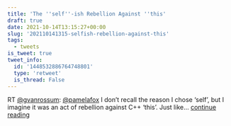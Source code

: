 ```yaml
---
title: 'The ''self''-ish Rebellion Against ''this'
draft: true
date: 2021-10-14T13:15:27+00:00
slug: '202110141315-selfish-rebellion-against-this'
tags:
  - tweets
is_tweet: true
tweet_info:
  id: '1448532886764748801'
  type: 'retweet'
  is_thread: False
---
```




RT [@gvanrossum](https://x.com/gvanrossum): [@pamelafox](https://x.com/pamelafox) I don’t recall the reason I chose ‘self’, but I imagine it was an act of rebellion against C++ ‘this’. Just like… [continue reading](https://x.com/sytelus/status/1448532886764748801)
